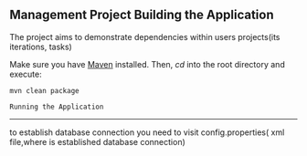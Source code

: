 Management Project
Building the Application
------------------------
The project aims to demonstrate dependencies within users projects(its iterations, tasks)

Make sure you have [Maven](http://maven.apache.org/ "Maven") installed.
Then, *cd* into the root directory and execute:

	mvn clean package
	
	Running the Application
-----------------------
to establish database connection you need to visit config.properties(  xml file,where is established  database connection)
